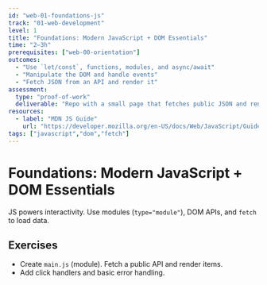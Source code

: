 ```yaml
---
id: "web-01-foundations-js"
track: "01-web-development"
level: 1
title: "Foundations: Modern JavaScript + DOM Essentials"
time: "2–3h"
prerequisites: ["web-00-orientation"]
outcomes:
  - "Use `let/const`, functions, modules, and async/await"
  - "Manipulate the DOM and handle events"
  - "Fetch JSON from an API and render it"
assessment:
  type: "proof-of-work"
  deliverable: "Repo with a small page that fetches public JSON and renders a list with event handling"
resources:
  - label: "MDN JS Guide"
    url: "https://developer.mozilla.org/en-US/docs/Web/JavaScript/Guide"
tags: ["javascript","dom","fetch"]
---
```


# Foundations: Modern JavaScript + DOM Essentials

JS powers interactivity. Use modules (`type="module"`), DOM APIs, and `fetch` to load data.

## Exercises

- Create `main.js` (module). Fetch a public API and render items.
- Add click handlers and basic error handling.
